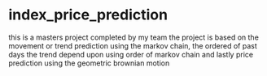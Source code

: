 # index_price_prediction
this is a masters project completed by my team 
the project is based on the movement or trend prediction using the markov chain, the ordered of past days the trend depend upon using order of markov chain and lastly price prediction using the geometric brownian motion 
